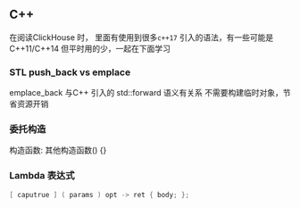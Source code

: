 ## C++

在阅读ClickHouse 时， 里面有使用到很多`c++17` 引入的语法，有一些可能是C++11/C++14 但平时用的少，一起在下面学习
### STL  push_back   vs  emplace
emplace_back  与C++ 引入的 std::forward 语义有关系 
不需要构建临时对象，节省资源开销

### 委托构造
构造函数:  其他构造函数() {} 

### Lambda 表达式
```c++
[ caputrue ] ( params ) opt -> ret { body; };
```


